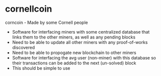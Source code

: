 # cornellcoin
corncoin - Made by some Cornell people


- Software for interfacing miners with some centralized database that links them to the other miners, as well as any pending blocks
-   Need to be able to update all other miners with any proof-of-works discovered
-   Need to be able to propogate new blockchain to other miners
- Software for interfacing the avg user (non-miner) with this database so their transactions can be added to the next (un-solved) block
-   This should be simple to use
